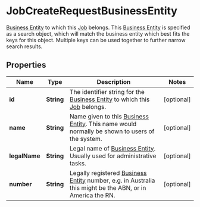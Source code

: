 

# JobCreateRequestBusinessEntity

[Business Entity](https://developers.intellihr.io/docs/v1/) to which this [Job](https://developers.intellihr.io/docs/v1/) belongs. This [Business Entity](https://developers.intellihr.io/docs/v1/) is specified as a search object, which will match the business entity which best fits the keys for this object. Multiple keys can be used together to further narrow search results.

## Properties

| Name | Type | Description | Notes |
|------------ | ------------- | ------------- | -------------|
|**id** | **String** | The identifier string for the [Business Entity](https://developers.intellihr.io/docs/v1/) to which this [Job](https://developers.intellihr.io/docs/v1/) belongs. |  [optional] |
|**name** | **String** | Name given to this [Business Entity](https://developers.intellihr.io/docs/v1/). This name would normally be shown to users of the system. |  [optional] |
|**legalName** | **String** | Legal name of [Business Entity](https://developers.intellihr.io/docs/v1/). Usually used for administrative tasks. |  [optional] |
|**number** | **String** | Legally registered [Business Entity](https://developers.intellihr.io/docs/v1/) number, e.g. in Australia this might be the ABN, or in America the RN. |  [optional] |



